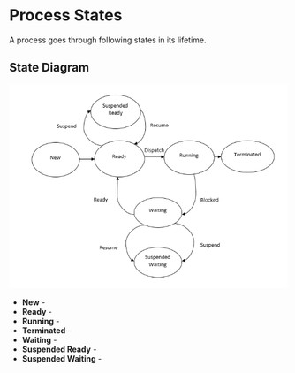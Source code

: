 # Process States

A process goes through following states in its lifetime.

## State Diagram
<img src="images/Process States.png"/>

* **New** -
* **Ready** -
* **Running** -
* **Terminated** -
* **Waiting** -
* **Suspended Ready** -
* **Suspended Waiting** -
